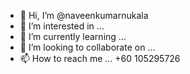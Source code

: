 - 👋 Hi, I’m @naveenkumarnukala
- 👀 I’m interested in ...
- 🌱 I’m currently learning ...
- 💞️ I’m looking to collaborate on ...
- 📫 How to reach me ... +60 105295726

<!---
naveenkumarnukala/naveenkumarnukala is a ✨ special ✨ repository because its `README.md` (this file) appears on your GitHub profile.
You can click the Preview link to take a look at your changes.
--->
